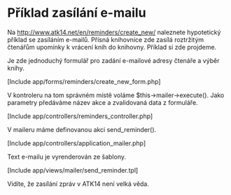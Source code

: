 Příklad zasílání e-mailu
========================

Na <http://www.atk14.net/en/reminders/create_new/> naleznete hypotetický příklad se zasíláním e-mailů. Přísná knihovnice zde zasílá roztržitým čtenářům upomínky k vrácení knih do knihovny. Příklad si zde projdeme.

Je zde jednoduchý formulář pro zadání e-mailové adresy čtenáře a výběr knihy.

[Include app/forms/reminders/create_new_form.php]

V kontroleru na tom správném místě voláme $this->mailer->execute(). Jako parametry předáváme název akce a zvalidovaná data z formuláře.

[Include app/controllers/reminders_controller.php]

V maileru máme definovanou akci send\_reminder().

[Include app/controllers/application_mailer.php]

Text e-mailu je vyrenderován ze šablony.

[Include app/views/mailer/send_reminder.tpl]

Vidíte, že zasílání zpráv v ATK14 není velká věda.
